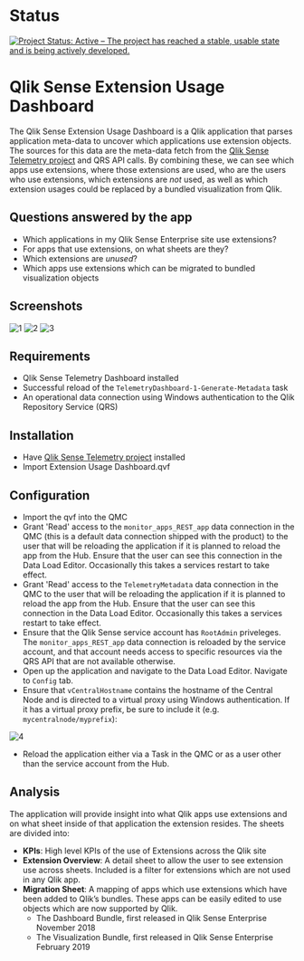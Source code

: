 # Status

[![Project Status: Active – The project has reached a stable, usable state and is being actively developed.](https://www.repostatus.org/badges/latest/active.svg)](https://www.repostatus.org/#active)

# Qlik Sense Extension Usage Dashboard

The Qlik Sense Extension Usage Dashboard is a Qlik application that parses application meta-data to uncover which applications use extension objects. The sources for this data are the meta-data fetch from the [Qlik Sense Telemetry project](https://github.com/eapowertools/qs-telemetry-dashboard) and QRS API calls. By combining these, we can see which apps use extensions, where those extensions are used, who are the users who use extensions, which extensions are _not_ used, as well as which extension usages could be replaced by a bundled visualization from Qlik.

## Questions answered by the app

* Which applications in my Qlik Sense Enterprise site use extensions?
* For apps that use extensions, on what sheets are they?
* Which extensions are _unused_? 
* Which apps use extensions which can be migrated to bundled visualization objects

## Screenshots

![1](../assets/qs-extension-usage-1.png)
![2](../assets/qs-extension-usage-2.png)
![3](../assets/qs-extension-usage-3.png)

## Requirements

* Qlik Sense Telemetry Dashboard installed
* Successful reload of the `TelemetryDashboard-1-Generate-Metadata` task
* An operational data connection using Windows authentication to the Qlik Repository Service (QRS)

## Installation

* Have [Qlik Sense Telemetry project](https://github.com/eapowertools/qs-telemetry-dashboard) installed
* Import Extension Usage Dashboard.qvf

## Configuration

* Import the qvf into the QMC
* Grant 'Read' access to the `monitor_apps_REST_app` data connection in the QMC (this is a default data connection shipped with the product) to the user that will be reloading the application if it is planned to reload the app from the Hub. Ensure that the user can see this connection in the Data Load Editor. Occasionally this takes a services restart to take effect.
* Grant 'Read' access to the `TelemetryMetadata` data connection in the QMC to the user that will be reloading the application if it is planned to reload the app from the Hub. Ensure that the user can see this connection in the Data Load Editor. Occasionally this takes a services restart to take effect.
* Ensure that the Qlik Sense service account has `RootAdmin` priveleges. The `monitor_apps_REST_app` data connection is reloaded by the service account, and that account needs access to specific resources via the QRS API that are not available otherwise.
* Open up the application and navigate to the Data Load Editor. Navigate to `Config` tab.
* Ensure that `vCentralHostname` contains the hostname of the Central Node and is directed to a virtual proxy using Windows authentication. If it has a virtual proxy prefix, be sure to include it (e.g. `mycentralnode/myprefix`):

![4](../assets/qs-extension-usage-data_load_editor.png)

* Reload the application either via a Task in the QMC or as a user other than the service account from the Hub.

## Analysis

The application will provide insight into what Qlik apps use extensions and on what sheet inside of that application the extension resides. The sheets are divided into:
* **KPIs**: High level KPIs of the use of Extensions across the Qlik site
* **Extension Overview**: A detail sheet to allow the user to see extension use across sheets. Included is a filter for extensions which are not used in any Qlik app.
* **Migration Sheet**: A mapping of apps which use extensions which have been added to Qlik’s bundles. These apps can be easily edited to use objects which are now supported by Qlik.
  * The Dashboard Bundle, first released in Qlik Sense Enterprise November 2018
  * The Visualization Bundle, first released in Qlik Sense Enterprise February 2019